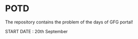 # POTD
The repository contains the problem of the days of GFG portal!


START DATE : 20th September
